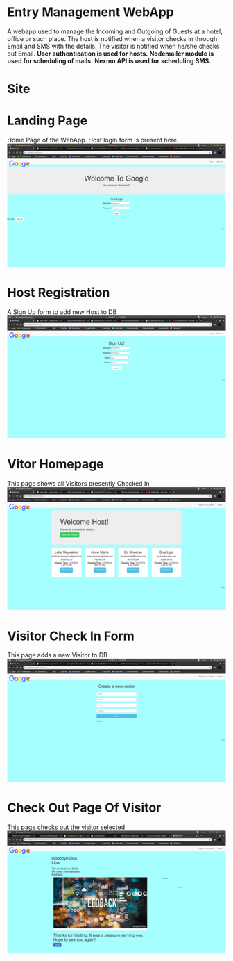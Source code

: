 # Entry Management WebApp
A webapp used to manage the Incoming and Outgoing of Guests at a hotel, office or such place. The host is notified when a visitor checks in through Email and SMS with the details. The visitor is notified when he/she checks out Email.
**User authentication is used for hosts.**
**Nodemailer module is used for scheduling of mails.**
**Nexmo API is used for scheduling SMS.**



# Site


# Landing Page

Home Page of the WebApp. Host login form is present here.
![](Screenshots/Screenshot%20from%202019-12-01%2021-43-14.png)


# Host Registration

A Sign Up form to add new Host to DB
![](Screenshots/Screenshot%20from%202019-12-01%2021-43-18.png)


# Vitor Homepage

This page shows all Visitors presently Checked In
![](Screenshots/Screenshot%20from%202019-12-01%2021-48-36.png)


# Visitor Check In Form

This page adds a new Visitor to DB
![](Screenshots/Screenshot%20from%202019-12-01%2021-48-43.png)


# Check Out Page Of Visitor

This page checks out the visitor selected
![](Screenshots/Screenshot%20from%202019-12-02%2000-08-50.png)
